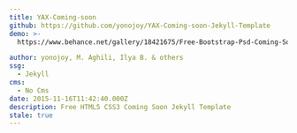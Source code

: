 ```yaml
---
title: YAX-Coming-soon
github: https://github.com/yonojoy/YAX-Coming-soon-Jekyll-Template
demo: >-
  https://www.behance.net/gallery/18421675/Free-Bootstrap-Psd-Coming-Soon-Template

author: yonojoy, M. Aghili, Ilya B. & others
ssg:
  - Jekyll
cms:
  - No Cms
date: 2015-11-16T11:42:40.000Z
description: Free HTML5 CSS3 Coming Soon Jekyll Template
stale: true
---
```

